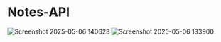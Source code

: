 # Notes-API
![Screenshot 2025-05-06 140623](https://github.com/user-attachments/assets/afe4a959-4c2b-4ea3-b728-d38cbf836e67)
![Screenshot 2025-05-06 133900](https://github.com/user-attachments/assets/d78fcc37-9bda-4e42-baba-fd0799ce3e33)
